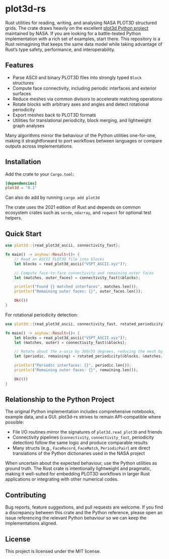 # plot3d-rs

Rust utilities for reading, writing, and analysing NASA PLOT3D structured grids. The crate draws heavily on the excellent [plot3d Python project](https://github.com/nasa/plot3d_utilities) maintained by NASA. If you are looking for a battle-tested Python implementation with a rich set of examples, start there. This repository is a Rust reimagining that keeps the same data model while taking advantage of Rust’s type safety, performance, and interoperability.

## Features

- Parse ASCII and binary PLOT3D files into strongly typed `Block` structures
- Compute face connectivity, including periodic interfaces and exterior surfaces
- Reduce meshes via common divisors to accelerate matching operations
- Rotate blocks with arbitrary axes and angles and detect rotational periodicity
- Export meshes back to PLOT3D formats
- Utilities for translational periodicity, block merging, and lightweight graph analyses

Many algorithms mirror the behaviour of the Python utilities one-for-one, making it straightforward to port workflows between languages or compare outputs across implementations.

## Installation

Add the crate to your `Cargo.toml`:

```toml
[dependencies]
plot3d = "0.1"
```

Can also do add by running `cargo add plot3d` 

The crate uses the 2021 edition of Rust and depends on common ecosystem crates such as `serde`, `ndarray`, and `reqwest` for optional test helpers.

## Quick Start

```rust
use plot3d::{read_plot3d_ascii, connectivity_fast};

fn main() -> anyhow::Result<()> {
    // Read an ASCII PLOT3D file into blocks
    let blocks = read_plot3d_ascii("VSPT_ASCII.xyz")?;

    // Compute face-to-face connectivity and remaining outer faces
    let (matches, outer_faces) = connectivity_fast(&blocks);

    println!("Found {} matched interfaces", matches.len());
    println!("Remaining outer faces: {}", outer_faces.len());

    Ok(())
}
```

For rotational periodicity detection:

```rust
use plot3d::{read_plot3d_ascii, connectivity_fast, rotated_periodicity};

fn main() -> anyhow::Result<()> {
    let blocks = read_plot3d_ascii("VSPT_ASCII.xyz")?;
    let (matches, outer) = connectivity_fast(&blocks);

    // Rotate about the x-axis by 360/55 degrees, reducing the mesh by the shared GCD
    let (periodic, remaining) = rotated_periodicity(&blocks, &matches, &outer, 360.0 / 55.0, 'x', true);

    println!("Periodic interfaces: {}", periodic.len());
    println!("Remaining outer faces: {}", remaining.len());

    Ok(())
}
```

## Relationship to the Python Project

The original Python implementation includes comprehensive notebooks, example data, and a GUI. plot3d-rs strives to remain API-compatible where possible:

- File I/O routines mirror the signatures of `plot3d.read_plot3D` and friends
- Connectivity pipelines (`connectivity`, `connectivity_fast`, periodicity detection) follow the same logic and produce comparable results
- Many structs (e.g., `FaceRecord`, `FaceMatch`, `PeriodicPair`) are direct translations of the Python dictionaries used in the NASA project

When uncertain about the expected behaviour, use the Python utilities as ground truth. The Rust crate is intentionally lightweight and pragmatic, making it well-suited for embedding PLOT3D workflows in larger Rust applications or integrating with other numerical codes.

## Contributing

Bug reports, feature suggestions, and pull requests are welcome. If you find a discrepancy between this crate and the Python reference, please open an issue referencing the relevant Python behaviour so we can keep the implementations aligned.

## License

This project is licensed under the MIT license.
